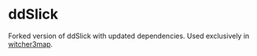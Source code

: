 # ddSlick

Forked version of ddSlick with updated dependencies. Used exclusively in [witcher3map](https://github.com/witcher3map/witcher3map).
